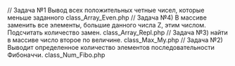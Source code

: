 ﻿//  Задача №1 Вывод всех положительных четные чисел, которые меньше заданного
class_Array_Even.php
// Задача №4) В массиве заменить все элементы, большие данного числа Z, этим числом. Подсчитать количество замен.
class_Array_Repl.php
// Задача №3) найти в массиве число второе по величине.
class_Max_My.php
// Задача №2) Выводит определенное количество элементов  последовательности Фибоначчи.
class_Num_Fibo.php